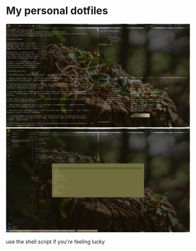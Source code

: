 # My personal dotfiles
![Sample](demo.png)
![Sample](demo2.png)

use the shell script if you're feeling lucky